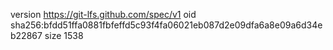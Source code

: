 version https://git-lfs.github.com/spec/v1
oid sha256:bfdd51ffa0881fbfeffd5c93f4fa06021eb087d2e09dfa6a8e09a6d34eb22867
size 1538
